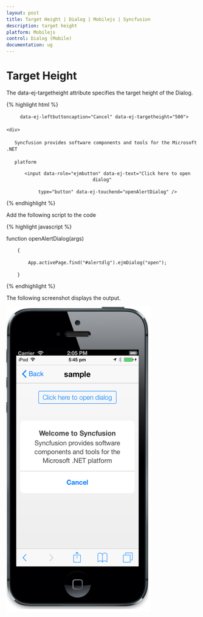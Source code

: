```yaml
---
layout: post
title: Target Height | Dialog | Mobilejs | Syncfusion
description: target height
platform: Mobilejs
control: Dialog (Mobile)
documentation: ug
---
```


# Target Height

 The data-ej-targetheight attribute specifies the target height of the Dialog.

{% highlight html %}



<div id="alertdlg" data-role="ejmdialog" data-ej-title="Welcome to Syncfusion"

         data-ej-leftbuttoncaption="Cancel" data-ej-targetheight="500">

    <div>

       Syncfusion provides software components and tools for the Microsoft .NET 

       platform

   </div>

</div>

<div style="text-align: center">

        <input data-role="ejmbutton" data-ej-text="Click here to open dialog"

        type="button" data-ej-touchend="openAlertDialog" />

</div>



{% endhighlight %}



Add the following script to the code

{% highlight javascript %}



function openAlertDialog(args)

        {

            App.activePage.find("#alertdlg").ejmDialog("open");

        }





{% endhighlight %}



The following screenshot displays the output.

![](Target-Height_images/Target-Height_img1.png)



